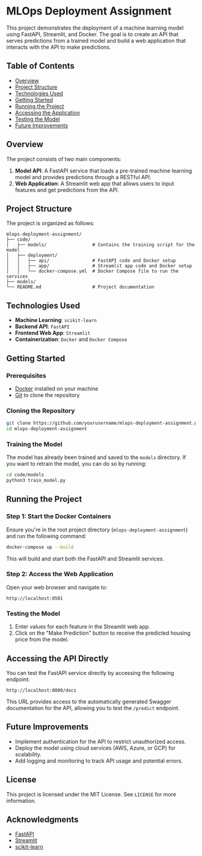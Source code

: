 
# MLOps Deployment Assignment

This project demonstrates the deployment of a machine learning model using FastAPI, Streamlit, and Docker. The goal is to create an API that serves predictions from a trained model and build a web application that interacts with the API to make predictions.

## Table of Contents
- [Overview](#overview)
- [Project Structure](#project-structure)
- [Technologies Used](#technologies-used)
- [Getting Started](#getting-started)
- [Running the Project](#running-the-project)
- [Accessing the Application](#accessing-the-application)
- [Testing the Model](#testing-the-model)
- [Future Improvements](#future-improvements)

## Overview
The project consists of two main components:
1. **Model API**: A FastAPI service that loads a pre-trained machine learning model and provides predictions through a RESTful API.
2. **Web Application**: A Streamlit web app that allows users to input features and get predictions from the API.

## Project Structure
The project is organized as follows:

```
mlops-deployment-assignment/
├── code/
│   ├── models/                 # Contains the training script for the model
│   ├── deployment/
│   │   ├── api/                # FastAPI code and Docker setup
│   │   ├── app/                # Streamlit app code and Docker setup
│   │   └── docker-compose.yml  # Docker Compose file to run the services
├── models/                     
└── README.md                   # Project documentation   
```

## Technologies Used
- **Machine Learning**: `scikit-learn`
- **Backend API**: `FastAPI`
- **Frontend Web App**: `Streamlit`
- **Containerization**: `Docker` and `Docker Compose`

## Getting Started

### Prerequisites
- [Docker](https://www.docker.com/get-started) installed on your machine
- [Git](https://git-scm.com/downloads) to clone the repository

### Cloning the Repository
```bash
git clone https://github.com/yourusername/mlops-deployment-assignment.git
cd mlops-deployment-assignment
```

### Training the Model
The model has already been trained and saved to the `models` directory. If you want to retrain the model, you can do so by running:
```bash
cd code/models
python3 train_model.py
```

## Running the Project

### Step 1: Start the Docker Containers
Ensure you're in the root project directory (`mlops-deployment-assignment`) and run the following command:
```bash
docker-compose up --build
```
This will build and start both the FastAPI and Streamlit services.

### Step 2: Access the Web Application
Open your web browser and navigate to:
```
http://localhost:8501
```

### Testing the Model
1. Enter values for each feature in the Streamlit web app.
2. Click on the "Make Prediction" button to receive the predicted housing price from the model.

## Accessing the API Directly
You can test the FastAPI service directly by accessing the following endpoint:
```
http://localhost:8000/docs
```
This URL provides access to the automatically generated Swagger documentation for the API, allowing you to test the `/predict` endpoint.

## Future Improvements
- Implement authentication for the API to restrict unauthorized access.
- Deploy the model using cloud services (AWS, Azure, or GCP) for scalability.
- Add logging and monitoring to track API usage and potential errors.

## License
This project is licensed under the MIT License. See `LICENSE` for more information.

## Acknowledgments
- [FastAPI](https://fastapi.tiangolo.com/)
- [Streamlit](https://streamlit.io/)
- [scikit-learn](https://scikit-learn.org/)
